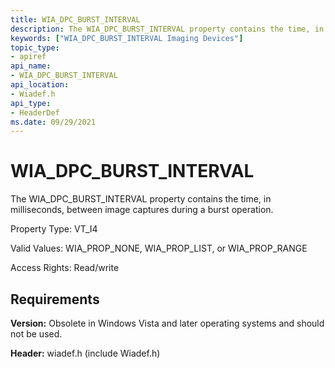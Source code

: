 ```yaml
---
title: WIA_DPC_BURST_INTERVAL
description: The WIA_DPC_BURST_INTERVAL property contains the time, in milliseconds, between image captures during a burst operation.
keywords: ["WIA_DPC_BURST_INTERVAL Imaging Devices"]
topic_type:
- apiref
api_name:
- WIA_DPC_BURST_INTERVAL
api_location:
- Wiadef.h
api_type:
- HeaderDef
ms.date: 09/29/2021
---
```


# WIA_DPC_BURST_INTERVAL

The WIA_DPC_BURST_INTERVAL property contains the time, in milliseconds, between image captures during a burst operation.

Property Type: VT_I4

Valid Values: WIA_PROP_NONE, WIA_PROP_LIST, or WIA_PROP_RANGE

Access Rights: Read/write

## Requirements

**Version:** Obsolete in Windows Vista and later operating systems and should not be used.

**Header:** wiadef.h (include Wiadef.h)
